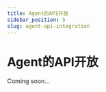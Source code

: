 ```yaml
---
title: Agent的API开放
sidebar_position: 5
slug: agent-api-integration
---
```


# Agent的API开放

Coming soon...
